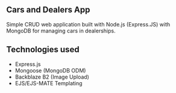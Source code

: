 ## Cars and Dealers App

Simple CRUD web application built with Node.js (Express.JS) with MongoDB for managing cars in dealerships.

## Technologies used

- Express.js
- Mongoose (MongoDB ODM)
- Backblaze B2 (Image Upload)
- EJS/EJS-MATE Templating